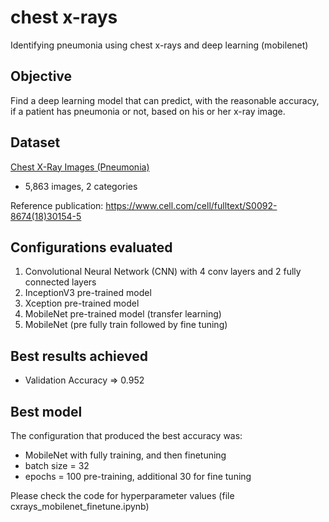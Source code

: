 # chest x-rays
Identifying pneumonia using chest x-rays and deep learning (mobilenet)

## Objective
Find a deep learning model that can predict, with the reasonable accuracy, if a patient has pneumonia or not, based on his or her x-ray image.


## Dataset
[Chest X-Ray Images (Pneumonia)](https://www.kaggle.com/paultimothymooney/chest-xray-pneumonia)

- 5,863 images, 2 categories


Reference publication: https://www.cell.com/cell/fulltext/S0092-8674(18)30154-5


## Configurations evaluated
1. Convolutional Neural Network (CNN) with 4 conv layers and 2 fully connected layers
2. InceptionV3 pre-trained model 
3. Xception pre-trained model 
4. MobileNet pre-trained model (transfer learning)
5. MobileNet (pre fully train followed by fine tuning)


## Best results achieved
- Validation Accuracy       => 0.952


## Best model
The configuration that produced the best accuracy was:

- MobileNet with fully training, and then finetuning
- batch size = 32
- epochs = 100 pre-training, additional 30 for fine tuning


Please check the code for hyperparameter values (file cxrays_mobilenet_finetune.ipynb)
